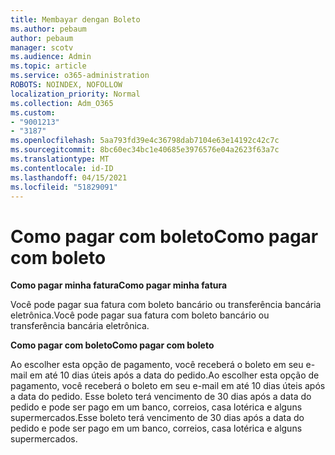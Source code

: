 ```yaml
---
title: Membayar dengan Boleto
ms.author: pebaum
author: pebaum
manager: scotv
ms.audience: Admin
ms.topic: article
ms.service: o365-administration
ROBOTS: NOINDEX, NOFOLLOW
localization_priority: Normal
ms.collection: Adm_O365
ms.custom:
- "9001213"
- "3187"
ms.openlocfilehash: 5aa793fd39e4c36798dab7104e63e14192c42c7c
ms.sourcegitcommit: 8bc60ec34bc1e40685e3976576e04a2623f63a7c
ms.translationtype: MT
ms.contentlocale: id-ID
ms.lasthandoff: 04/15/2021
ms.locfileid: "51829091"
---
```

# <a name="como-pagar-com-boleto"></a><span data-ttu-id="695a6-102">Como pagar com boleto</span><span class="sxs-lookup"><span data-stu-id="695a6-102">Como pagar com boleto</span></span>

<span data-ttu-id="695a6-103">**Como pagar minha fatura**</span><span class="sxs-lookup"><span data-stu-id="695a6-103">**Como pagar minha fatura**</span></span>

<span data-ttu-id="695a6-104">Você pode pagar sua fatura com boleto bancário ou transferência bancária eletrônica.</span><span class="sxs-lookup"><span data-stu-id="695a6-104">Você pode pagar sua fatura com boleto bancário ou transferência bancária eletrônica.</span></span>

<span data-ttu-id="695a6-105">**Como pagar com  boleto**</span><span class="sxs-lookup"><span data-stu-id="695a6-105">**Como pagar com  boleto**</span></span>

<span data-ttu-id="695a6-106">Ao escolher  esta opção de pagamento, você receberá o boleto em seu e-mail em até 10 dias úteis após a data do pedido.</span><span class="sxs-lookup"><span data-stu-id="695a6-106">Ao escolher  esta opção de pagamento, você receberá o boleto em seu e-mail em até 10 dias úteis após a data do pedido.</span></span> <span data-ttu-id="695a6-107">Esse boleto terá vencimento de 30 dias após a data do pedido e pode ser pago em um banco, correios, casa lotérica e alguns supermercados.</span><span class="sxs-lookup"><span data-stu-id="695a6-107">Esse boleto terá vencimento de 30 dias após a data do pedido e pode ser pago em um banco, correios, casa lotérica e alguns supermercados.</span></span> 